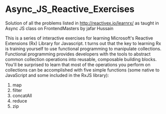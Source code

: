 # Async_JS_Reactive_Exercises
Solution of all the problems listed in http://reactivex.io/learnrx/ as taught in Async JS class on FrontendMasters by jafar Hussain


This is a series of interactive exercises for learning Microsoft's Reactive Extensions (Rx) Library for Javascript. t turns out that the key to learning Rx is training yourself to use functional programming to manipulate collections. Functional programming provides developers with the tools to abstract common collection operations into reusable, composable building blocks. You'll be surprised to learn that most of the operations you perform on collections can be accomplished with five simple functions (some native to JavaScript and some included in the RxJS library):

1. map
2. filter
3. concatAll
4. reduce
5. zip
